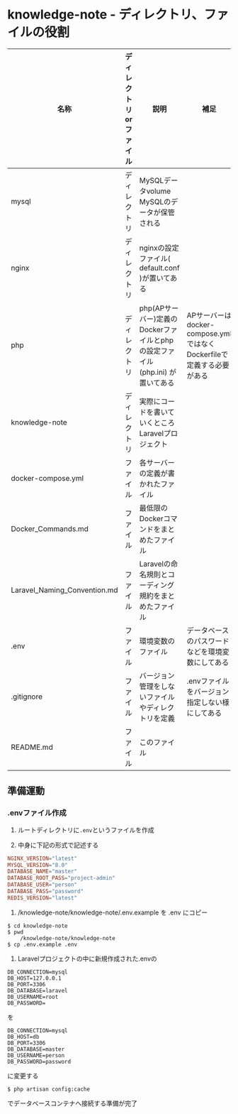 # knowledge-note - ディレクトリ、ファイルの役割

| 名称 | ディレクトリorファイル | 説明 | 補足 |
| ---- | ---- | ---- | ---- |
| mysql | ディレクトリ | MySQLデータvolume MySQLのデータが保管される | |
| nginx | ディレクトリ | nginxの設定ファイル( default.conf )が置いてある | |
| php | ディレクトリ | php(APサーバー)定義のDockerファイルとphpの設定ファイル(php.ini) が置いてある | APサーバーはdocker-compose.ymlではなくDockerfileで定義する必要がある |
| knowledge-note | ディレクトリ | 実際にコードを書いていくところ Laravelプロジェクト | 
| docker-compose.yml | ファイル | 各サーバーの定義が書かれたファイル | |
| Docker_Commands.md | ファイル | 最低限のDockerコマンドをまとめたファイル | |
| Laravel_Naming_Convention.md | ファイル | Laravelの命名規則とコーディング規約をまとめたファイル | |
| .env | ファイル | 環境変数のファイル | データベースのパスワードなどを環境変数にしてある | |
| .gitignore | ファイル | バージョン管理をしないファイルやディレクトリを定義 | .envファイルをバージョン指定しない様にしてある |
| README.md | ファイル | このファイル | |

## 準備運動

### .envファイル作成
1. ルートディレクトリに`.env`というファイルを作成

1. 中身に下記の形式で記述する
```conf
NGINX_VERSION="latest"
MYSQL_VERSION="8.0"
DATABASE_NAME="master"
DATABASE_ROOT_PASS="project-admin"
DATABASE_USER="person"
DATABASE_PASS="password"
REDIS_VERSION="latest"
```

1. /knowledge-note/knowledge-note/.env.example を .env にコピー
```shell
$ cd knowledge-note
$ pwd
    /knowledge-note/knowledge-note
$ cp .env.example .env
```

1. Laravelプロジェクトの中に新規作成された.envの
```
DB_CONNECTION=mysql
DB_HOST=127.0.0.1
DB_PORT=3306
DB_DATABASE=laravel
DB_USERNAME=root
DB_PASSWORD=
```
を
```
DB_CONNECTION=mysql
DB_HOST=db
DB_PORT=3306
DB_DATABASE=master
DB_USERNAME=person
DB_PASSWORD=password
```
に変更する

```shell
$ php artisan config:cache
```

でデータベースコンテナへ接続する準備が完了

